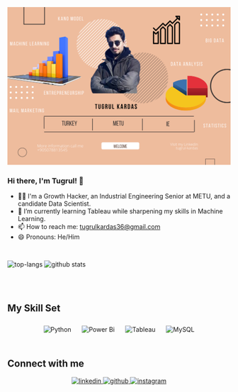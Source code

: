 
![Tugrul Kardas](https://github.com/tugrulkardas/tugrulkardas/blob/671f71e32cdd11b2a7b76fda23433d706f733945/github%20front.png)


### Hi there, I'm Tugrul! 👋
- 💃🏻 I'm a Growth Hacker, an Industrial Engineering Senior at METU, and a candidate Data Scientist.
- 🌱 I’m currently learning Tableau while sharpening my skills in Machine Learning.  
- 📫 How to reach me: tugrulkardas36@gmail.com
- 😄 Pronouns: He/Him

<br/>

![top-langs](https://github-readme-stats.vercel.app/api/top-langs?username=tugrulkardas&show_icons=true&theme=radical)
![github stats](https://github-readme-stats.vercel.app/api?username=tugrulkardas&show_icons=true&theme=radical)

<br/>
<br/>  



## My Skill Set  
<div align="center">  
<img style="margin: 10px" src="https://profilinator.rishav.dev/skills-assets/python-original.svg" alt="Python" height="50" />  
<img style="margin: 10px" src="https://profilinator.rishav.dev/skills-assets/powerbi.png" alt="Power Bi" height="50" />  
<img style="margin: 10px" src="https://profilinator.rishav.dev/skills-assets/tableau.svg" alt="Tableau" height="50" />  
<img style="margin: 10px" src="https://profilinator.rishav.dev/skills-assets/mysql-original-wordmark.svg" alt="MySQL" height="50" />  
</div>

<br/>  

## Connect with me  
<div align="center"><a href="https://www.linkedin.com/in/tugrul-kardas/" target="_blank">
<img src=https://img.shields.io/badge/linkedin-%231E77B5.svg?&style=for-the-badge&logo=linkedin&logoColor=white alt=linkedin style="margin-bottom: 5px;" />
</a>  
<a href="https://github.com/tugrulkardas" target="_blank">
<img src=https://img.shields.io/badge/github-%2324292e.svg?&style=for-the-badge&logo=github&logoColor=white alt=github style="margin-bottom: 5px;" />
</a>
<a href="https://instagram.com/tgrlkrds" target="_blank">
<img src=https://img.shields.io/badge/instagram-%23000000.svg?&style=for-the-badge&logo=instagram&logoColor=white alt=instagram style="margin-bottom: 5px;" />
</a>

</div>  
  

<br/>  


